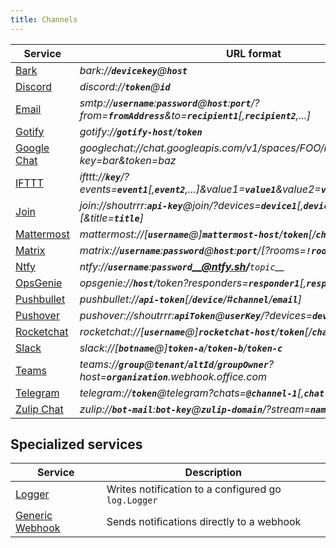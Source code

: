 ```yaml
---
title: Channels
---
```


| Service                           | URL format                                                                                                                                      |
| --------------------------------- | ----------------------------------------------------------------------------------------------------------------------------------------------- |
| [Bark](./bark)                 | *bark://__`devicekey`__@__`host`__*                                                                                                             |
| [Discord](./discord)           | *discord://__`token`__@__`id`__*                                                                                                                |
| [Email](./email)               | *smtp://__`username`__:__`password`__@__`host`__:__`port`__/?from=__`fromAddress`__&to=__`recipient1`__[,__`recipient2`__,...]*                 |
| [Gotify](./gotify)             | *gotify://__`gotify-host`__/__`token`__*                                                                                                        |
| [Google Chat](./googlechat)    | *googlechat://chat.googleapis.com/v1/spaces/FOO/messages?key=bar&token=baz*                                                                     |
| [IFTTT](./ifttt)               | *ifttt://__`key`__/?events=__`event1`__[,__`event2`__,...]&value1=__`value1`__&value2=__`value2`__&value3=__`value3`__*                         |
| [Join](./join)                 | *join://shoutrrr:__`api-key`__@join/?devices=__`device1`__[,__`device2`__, ...][&icon=__`icon`__][&title=__`title`__]*                          |
| [Mattermost](./mattermost)     | *mattermost://[__`username`__@]__`mattermost-host`__/__`token`__[/__`channel`__]*                                                               |
| [Matrix](./matrix)             | *matrix://__`username`__:__`password`__@__`host`__:__`port`__/[?rooms=__`!roomID1`__[,__`roomAlias2`__]]*                                       |
| [Ntfy](./ntfy)                 | *ntfy://__`username`__:__`password`__@ntfy.sh/__`topic`__*                                                                                      |
| [OpsGenie](./opsgenie)         | *opsgenie://__`host`__/token?responders=__`responder1`__[,__`responder2`__]*                                                                    |
| [Pushbullet](./pushbullet)     | *pushbullet://__`api-token`__[/__`device`__/#__`channel`__/__`email`__]*                                                                        |
| [Pushover](./pushover)         | *pushover://shoutrrr:__`apiToken`__@__`userKey`__/?devices=__`device1`__[,__`device2`__, ...]*                                                  |
| [Rocketchat](./rocketchat)     | *rocketchat://[__`username`__@]__`rocketchat-host`__/__`token`__[/__`channel`&#124;`@recipient`__]*                                             |
| [Slack](./slack)               | *slack://[__`botname`__@]__`token-a`__/__`token-b`__/__`token-c`__*                                                                             |
| [Teams](./teams)               | *teams://__`group`__@__`tenant`__/__`altId`__/__`groupOwner`__?host=__`organization`__.webhook.office.com*                                      |
| [Telegram](./telegram)         | *telegram://__`token`__@telegram?chats=__`@channel-1`__[,__`chat-id-1`__,...]*                                                                  |
| [Zulip Chat](./zulip)          | *zulip://__`bot-mail`__:__`bot-key`__@__`zulip-domain`__/?stream=__`name-or-id`__&topic=__`name`__*                                             |

## Specialized services

| Service                           | Description                                                                                                                                     |
| --------------------------------- | ----------------------------------------------------------------------------------------------------------------------------------------------- |
| [Logger](./logger)             | Writes notification to a configured go `log.Logger`                                                                                             |
| [Generic Webhook](./generic)   | Sends notifications directly to a webhook                                                                                                       |

